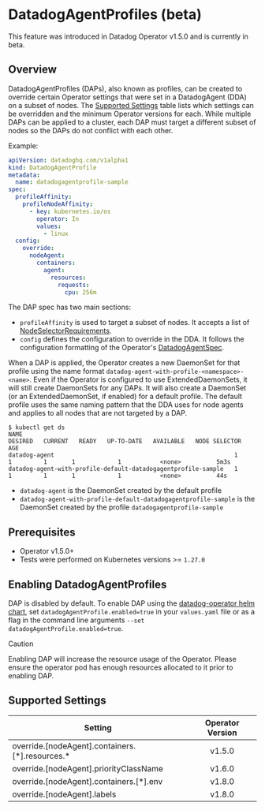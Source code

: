 # DatadogAgentProfiles (beta)

This feature was introduced in Datadog Operator v1.5.0 and is currently in beta.

## Overview

DatadogAgentProfiles (DAPs), also known as profiles, can be created to override certain Operator settings that were set in a DatadogAgent (DDA) on a subset of nodes. The [Supported Settings](#supported-settings) table lists which settings can be overridden and the minimum Operator versions for each. While multiple DAPs can be applied to a cluster, each DAP must target a different subset of nodes so the DAPs do not conflict with each other. 

Example:

```yaml
apiVersion: datadoghq.com/v1alpha1
kind: DatadogAgentProfile
metadata:
  name: datadogagentprofile-sample
spec:
  profileAffinity:
    profileNodeAffinity:
      - key: kubernetes.io/os
        operator: In
        values:
          - linux
  config:
    override:
      nodeAgent:
        containers:
          agent:
            resources:
              requests:
                cpu: 256m
```

The DAP spec has two main sections:
* `profileAffinity` is used to target a subset of nodes. It accepts a list of [NodeSelectorRequirements](https://pkg.go.dev/k8s.io/api/core/v1#NodeSelectorRequirement).
* `config` defines the configuration to override in the DDA. It follows the configuration formatting of the Operator's [DatadogAgentSpec](https://github.com/DataDog/datadog-operator/blob/98276c56ad824f81be6f75128d230d2c4eda4c0b/apis/datadoghq/v2alpha1/datadogagent_types.go#L28).

When a DAP is applied, the Operator creates a new DaemonSet for that profile using the name format `datadog-agent-with-profile-<namespace>-<name>`. Even if the Operator is configured to use ExtendedDaemonSets, it will still create DaemonSets for any DAPs. It will also create a DaemonSet (or an ExtendedDaemonSet, if enabled) for a default profile. The default profile uses the same naming pattern that the DDA uses for node agents and applies to all nodes that are not targeted by a DAP.

```console
$ kubectl get ds
NAME                                                            DESIRED   CURRENT   READY   UP-TO-DATE   AVAILABLE   NODE SELECTOR   AGE
datadog-agent                                                   1         1         1       1            1           <none>          5m3s
datadog-agent-with-profile-default-datadogagentprofile-sample   1         1         1       1            1           <none>          44s
```

* `datadog-agent` is the DaemonSet created by the default profile
* `datadog-agent-with-profile-default-datadogagentprofile-sample` is the DaemonSet created by the profile `datadogagentprofile-sample`

## Prerequisites

* Operator v1.5.0+
* Tests were performed on Kubernetes versions >= `1.27.0`

## Enabling DatadogAgentProfiles

DAP is disabled by default. To enable DAP using the [datadog-operator helm chart](https://github.com/DataDog/helm-charts/tree/main/charts/datadog-operator), set `datadogAgentProfile.enabled=true` in your `values.yaml` file or as a flag in the command line arguments `--set datadogAgentProfile.enabled=true`.

> [!CAUTION]
> Enabling DAP will increase the resource usage of the Operator. Please ensure the operator pod has enough resources allocated to it prior to enabling DAP.

## Supported Settings

| Setting | Operator Version |
| -------- | :--------------: |
| override.[nodeAgent].containers.[\*].resources.\* | v1.5.0 |
| override.[nodeAgent].priorityClassName | v1.6.0 |
| override.[nodeAgent].containers.[\*].env | v1.8.0 |
| override.[nodeAgent].labels | v1.8.0 |
